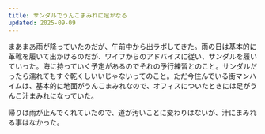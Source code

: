```yaml
---
title: サンダルでうんこまみれに足がなる
updated: 2025-09-09
---
```

まあまあ雨が降っていたのだが、午前中から出ラボしてきた。雨の日は基本的に革靴を履いて出かけるのだが、ワイフからのアドバイスに従い、サンダルを履いていった。海に持っていく予定があるのでそれの予行練習とのこと。サンダルだったら濡れてもすぐ乾くしいいじゃないってのこと。ただ今住んでいる街マンハイムは、基本的に地面がうんこまみれなので、オフィスについたときには足がうんこ汁まみれになっていた。

帰りは雨が止んでくれていたので、道が汚いことに変わりはないが、汁にまみれる事はなかった。